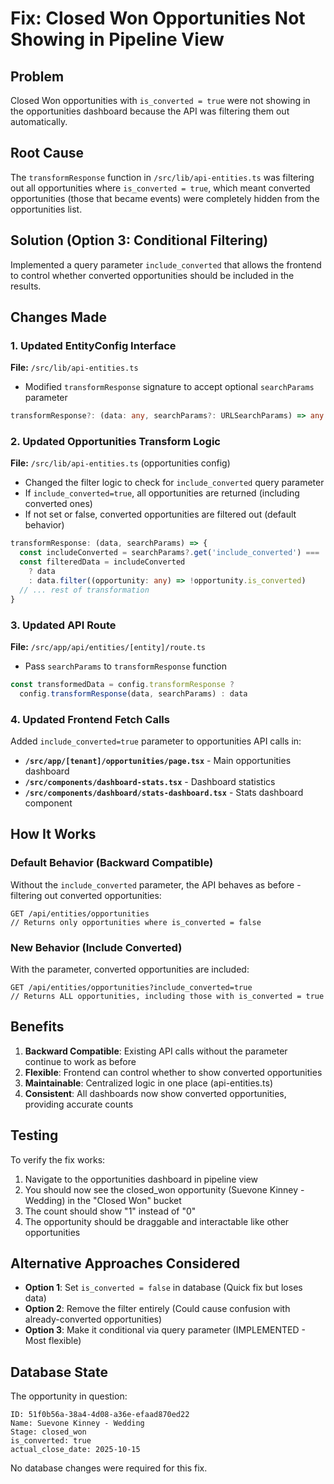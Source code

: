 # Fix: Closed Won Opportunities Not Showing in Pipeline View

## Problem
Closed Won opportunities with `is_converted = true` were not showing in the opportunities dashboard because the API was filtering them out automatically.

## Root Cause
The `transformResponse` function in `/src/lib/api-entities.ts` was filtering out all opportunities where `is_converted = true`, which meant converted opportunities (those that became events) were completely hidden from the opportunities list.

## Solution (Option 3: Conditional Filtering)
Implemented a query parameter `include_converted` that allows the frontend to control whether converted opportunities should be included in the results.

## Changes Made

### 1. Updated EntityConfig Interface
**File:** `/src/lib/api-entities.ts`
- Modified `transformResponse` signature to accept optional `searchParams` parameter
```typescript
transformResponse?: (data: any, searchParams?: URLSearchParams) => any
```

### 2. Updated Opportunities Transform Logic
**File:** `/src/lib/api-entities.ts` (opportunities config)
- Changed the filter logic to check for `include_converted` query parameter
- If `include_converted=true`, all opportunities are returned (including converted ones)
- If not set or false, converted opportunities are filtered out (default behavior)

```typescript
transformResponse: (data, searchParams) => {
  const includeConverted = searchParams?.get('include_converted') === 'true'
  const filteredData = includeConverted 
    ? data 
    : data.filter((opportunity: any) => !opportunity.is_converted)
  // ... rest of transformation
}
```

### 3. Updated API Route
**File:** `/src/app/api/entities/[entity]/route.ts`
- Pass `searchParams` to `transformResponse` function
```typescript
const transformedData = config.transformResponse ?
  config.transformResponse(data, searchParams) : data
```

### 4. Updated Frontend Fetch Calls
Added `include_converted=true` parameter to opportunities API calls in:

- **`/src/app/[tenant]/opportunities/page.tsx`** - Main opportunities dashboard
- **`/src/components/dashboard-stats.tsx`** - Dashboard statistics
- **`/src/components/dashboard/stats-dashboard.tsx`** - Stats dashboard component

## How It Works

### Default Behavior (Backward Compatible)
Without the `include_converted` parameter, the API behaves as before - filtering out converted opportunities:
```
GET /api/entities/opportunities
// Returns only opportunities where is_converted = false
```

### New Behavior (Include Converted)
With the parameter, converted opportunities are included:
```
GET /api/entities/opportunities?include_converted=true
// Returns ALL opportunities, including those with is_converted = true
```

## Benefits

1. **Backward Compatible**: Existing API calls without the parameter continue to work as before
2. **Flexible**: Frontend can control whether to show converted opportunities
3. **Maintainable**: Centralized logic in one place (api-entities.ts)
4. **Consistent**: All dashboards now show converted opportunities, providing accurate counts

## Testing

To verify the fix works:

1. Navigate to the opportunities dashboard in pipeline view
2. You should now see the closed_won opportunity (Suevone Kinney - Wedding) in the "Closed Won" bucket
3. The count should show "1" instead of "0"
4. The opportunity should be draggable and interactable like other opportunities

## Alternative Approaches Considered

- **Option 1**: Set `is_converted = false` in database (Quick fix but loses data)
- **Option 2**: Remove the filter entirely (Could cause confusion with already-converted opportunities)
- **Option 3**: Make it conditional via query parameter (IMPLEMENTED - Most flexible)

## Database State

The opportunity in question:
```
ID: 51f0b56a-38a4-4d08-a36e-efaad870ed22
Name: Suevone Kinney - Wedding
Stage: closed_won
is_converted: true
actual_close_date: 2025-10-15
```

No database changes were required for this fix.

